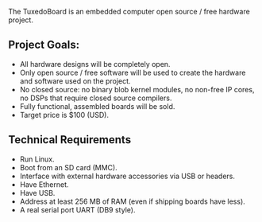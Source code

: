 The TuxedoBoard is an embedded computer open source / free hardware project.

## Project Goals:
* All hardware designs will be completely open.
* Only open source / free software will be used to create the hardware and software
used on the project.
* No closed source: no binary blob kernel modules, no non-free IP cores, no DSPs
that require closed source compilers.
* Fully functional, assembled boards will be sold.
* Target price is $100 (USD).

## Technical Requirements
* Run Linux.
* Boot from an SD card (MMC).
* Interface with external hardware accessories via USB or headers.
* Have Ethernet.
* Have USB.
* Address at least 256 MB of RAM (even if shipping boards have less).
* A real serial port UART (DB9 style).
